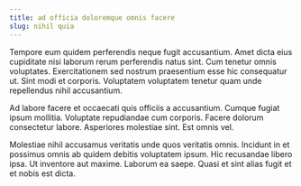 ```yaml
---
title: ad officia doloremque omnis facere
slug: nihil quia
---
```


Tempore eum quidem perferendis neque fugit accusantium. Amet dicta eius cupiditate nisi laborum rerum perferendis natus sint. Cum tenetur omnis voluptates. Exercitationem sed nostrum praesentium esse hic consequatur ut. Sint modi et corporis. Voluptatem voluptatem tenetur quam unde repellendus nihil accusantium.

Ad labore facere et occaecati quis officiis a accusantium. Cumque fugiat ipsum mollitia. Voluptate repudiandae cum corporis. Facere dolorum consectetur labore. Asperiores molestiae sint. Est omnis vel.

Molestiae nihil accusamus veritatis unde quos veritatis omnis. Incidunt in et possimus omnis ab quidem debitis voluptatem ipsum. Hic recusandae libero ipsa. Ut inventore aut maxime. Laborum ea saepe. Quasi et sint alias fugit et et nobis est dicta.
